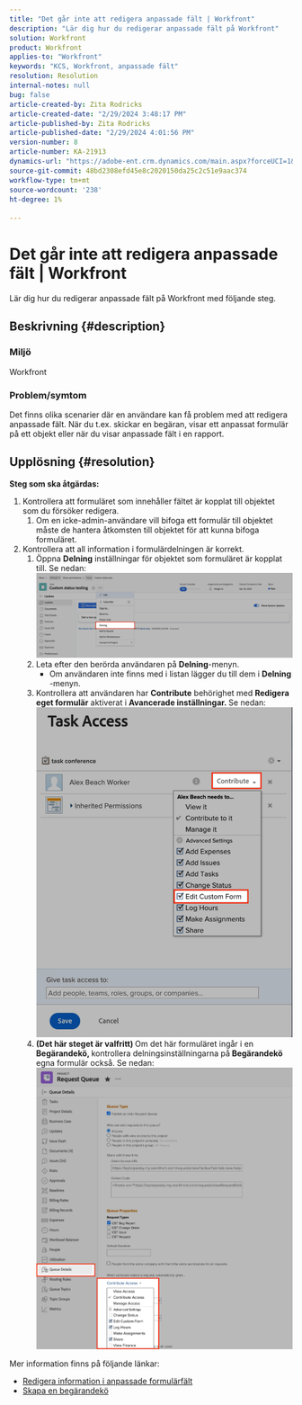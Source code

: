 ```yaml
---
title: "Det går inte att redigera anpassade fält | Workfront"
description: "Lär dig hur du redigerar anpassade fält på Workfront"
solution: Workfront
product: Workfront
applies-to: "Workfront"
keywords: "KCS, Workfront, anpassade fält"
resolution: Resolution
internal-notes: null
bug: false
article-created-by: Zita Rodricks
article-created-date: "2/29/2024 3:48:17 PM"
article-published-by: Zita Rodricks
article-published-date: "2/29/2024 4:01:56 PM"
version-number: 8
article-number: KA-21913
dynamics-url: "https://adobe-ent.crm.dynamics.com/main.aspx?forceUCI=1&pagetype=entityrecord&etn=knowledgearticle&id=9ee9daee-19d7-ee11-9078-000d3a3110f0"
source-git-commit: 48bd2308efd45e8c2020150da25c2c51e9aac374
workflow-type: tm+mt
source-wordcount: '238'
ht-degree: 1%

---
```


# Det går inte att redigera anpassade fält | Workfront


Lär dig hur du redigerar anpassade fält på Workfront med följande steg.

## Beskrivning {#description}


### <b>Miljö</b>

Workfront



### <b>Problem/symtom</b>

Det finns olika scenarier där en användare kan få problem med att redigera anpassade fält. När du t.ex. skickar en begäran, visar ett anpassat formulär på ett objekt eller när du visar anpassade fält i en rapport.


## Upplösning {#resolution}

<b>Steg som ska åtgärdas:</b>
1. Kontrollera att formuläret som innehåller fältet är kopplat till objektet som du försöker redigera.
   1. Om en icke-admin-användare vill bifoga ett formulär till objektet måste de hantera åtkomsten till objektet för att kunna bifoga formuläret.
2. Kontrollera att all information i formulärdelningen är korrekt.
   1. Öppna <b>Delning</b> inställningar för objektet som formuläret är kopplat till. Se nedan:![](assets/d4ce1013-76e3-ed11-a7c7-6045bd006704.png)
   2. Leta efter den berörda användaren på <b>Delning</b>-menyn.
      - Om användaren inte finns med i listan lägger du till dem i <b>Delning</b> -menyn.
   3. Kontrollera att användaren har <b>Contribute</b> behörighet med <b>Redigera eget formulär</b> aktiverat i <b>Avancerade inställningar. </b>Se nedan:![](assets/469b16e9-75e3-ed11-a7c7-6045bd006704.png)
   4. <b>(Det här steget är valfritt) </b>Om det här formuläret ingår i en<b> Begärandekö, </b>kontrollera delningsinställningarna på<b> Begärandekö </b>egna formulär också. Se nedan:![](assets/5104626f-75e3-ed11-a7c7-6045bd006704.png)




Mer information finns på följande länkar:

- [Redigera information i anpassade formulärfält](https://experienceleague.adobe.com/docs/workfront/using/basics/work-with-custom-forms/edit-custom-forms.html?lang=en)
- [Skapa en begärandekö](https://experienceleague.adobe.com/docs/workfront/using/manage-work/requests/create-and-manage-request-queues/create-request-queue.html?lang=en)

